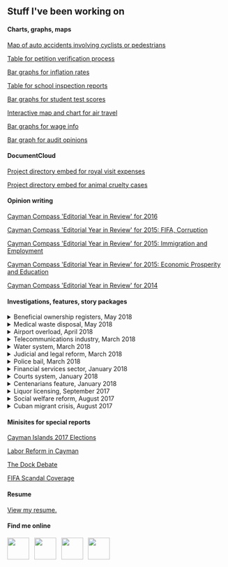 ## Stuff I've been working on

#### Charts, graphs, maps

[Map of auto accidents involving cyclists or pedestrians](https://www.caymancompass.com/2019/09/11/44-cyclists-injured-on-cayman-roads-in-one-year/)

[Table for petition verification process](https://www.caymancompass.com/2019/09/10/signature-verification-reaches-99/)

[Bar graphs for inflation rates](https://www.caymancompass.com/2019/09/08/rents-rise-nearly-20-within-a-year/)

[Table for school inspection reports](https://www.caymancompass.com/2019/09/03/standards-report-challenges-remain-for-cayman-schools/)

[Bar graphs for student test scores](https://www.caymancompass.com/2019/08/28/student-test-scores-show-more-work-needs-to-be-done/)

[Interactive map and chart for air travel](https://www.caymancompass.com/2019/07/10/new-gateways-drive-tourism-growth/)

[Bar graphs for wage info](https://www.caymancompass.com/2019/06/24/wage-survey-shows-caymanians-earn-more-than-expat-workers/)

[Bar graph for audit opinions](https://www.caymancompass.com/2019/06/13/winspear-gives-clean-audits-to-35-agencies/)

#### DocumentCloud
  
[Project directory embed for royal visit expenses](https://www.caymancompass.com/2019/08/22/royal-visit-cost-cayman-more-than-300000/)

[Project directory embed for animal cruelty cases](https://www.caymancompass.com/2019/08/15/69-animal-cruelty-or-neglect-cases-reported-in-2018/)

#### Opinion writing

[Cayman Compass 'Editorial Year in Review' for 2016](https://www.caymancompass.com/2016/12/28/editorial-year-in-review/)

[Cayman Compass 'Editorial Year in Review' for 2015: FIFA, Corruption](https://www.caymancompass.com/2015/12/31/editorial-year-in-review-fifa-corruption/)

[Cayman Compass 'Editorial Year in Review' for 2015: Immigration and Employment](https://www.caymancompass.com/2015/12/29/editorial-year-in-review-immigration-and-employment/)

[Cayman Compass 'Editorial Year in Review' for 2015: Economic Prosperity and Education](https://www.caymancompass.com/2015/12/30/editorial-year-in-review-economic-prosperity-education/)

[Cayman Compass 'Editorial Year in Review' for 2014](https://www.caymancompass.com/2014/12/30/echoes-of-2014-a-year-of-strong-editorial-opinions-in-the-compass/)

#### Investigations, features, story packages

<details><summary>Beneficial ownership registers, May 2018</summary>
  
  <p>
  
  <a href="https://www.caymancompass.com/2018/05/03/betrayal/>EDITORIAL – Betrayal!</a>
  
  <a href="https://www.caymancompass.com/2018/05/03/international-press-has-little-sympathy-for-dirty-money-tax-havens/">International press has little sympathy for ‘dirty money’ ‘tax havens’</a>
  
  <a href="https://www.caymancompass.com/2018/05/03/how-it-happened-the-uk-house-of-commons-vote/">How it happened: The UK House of Commons vote</a>
  
  [Government to challenge order in council by UK](https://www.caymancompass.com/2018/05/02/government-to-challenge-order-in-council/)
  
  [Overseas territories accuse Britain of ‘modern colonialism’](https://www.caymancompass.com/2018/05/02/overseas-territories-accuse-britain-of-modern-colonialism/)
  
  [UK to force Cayman, territories to make company owners public](https://www.caymancompass.com/2018/05/01/uk-to-force-cayman-territories-to-make-company-owners-public/)

</p>
</details>

<details><summary>Medical waste disposal, May 2018</summary>
  
  <p>
  
  [EDITORIAL – Brac’s untreated medical waste is a ‘pan-Cayman’ problem](https://www.caymancompass.com/2018/05/09/editorial-bracs-untreated-medical-waste-is-a-pan-cayman-problem/)
  
  [Untreated biomedical waste dumped at Brac landfill](https://www.caymancompass.com/2018/05/07/untreated-biomedical-waste-dumped-at-brac-landfill/)
  
  </p>
  </details>

<details><summary>Airport overload, April 2018</summary>
  
  <p>
  
  [EDITORIAL – Eliminating the Saturday gridlock at Owen Roberts](https://www.caymancompass.com/2018/04/05/editorial-eliminating-the-saturday-gridlock-at-owen-roberts/)
  
  [Dissecting the airport bottleneck](https://www.caymancompass.com/2018/04/05/compass-investigation-dissecting-the-airport-bottleneck/)
  
  </p>
  </details>

<details><summary>Telecommunications industry, March 2018</summary>
  
  <p>
  
  [Cayman communications: From telegrams to broadband](https://www.caymancompass.com/2018/03/22/compass-investigation-cayman-communications-from-telegrams-to-broadband/)
  
  [Subsea cables: Another means of improving internet service](https://www.caymancompass.com/2018/03/22/subsea-cables-another-means-of-improving-internet-service/)
  
  [Where Cayman ranks in internet speed, price](https://www.caymancompass.com/2018/03/22/where-cayman-ranks-in-internet-speed-price/)
  
  </p>
  </details>

<details><summary>Water system, March 2018</summary>
  
  <p>
  
  [Cayman’s water – Where it comes from, where it goes …](https://www.caymancompass.com/2018/03/15/compass-investigation-caymans-water-where-it-comes-from-where-it-goes/)
  
  [Dealing with wastewater](https://www.caymancompass.com/2018/03/15/dealing-with-wastewater/)
  
  </p></details>

<details><summary>Judicial and legal reform, March 2018</summary>
  
  <p>
  
  [For select few, ‘no conviction’](https://www.caymancompass.com/2018/03/08/compass-investigation-for-select-few-no-conviction/)
  
  [When convictions go unrecorded in our courts](https://www.caymancompass.com/2018/03/08/editorial-when-convictions-go-unrecorded-in-our-courts/)
  
  </p></details>

<details><summary>Police bail, March 2018</summary>
  
  <p>
  
  [EDITORIAL – The injustice of open-ended police bail](https://www.caymancompass.com/2018/03/01/editorial-the-injustice-of-open-ended-police-bail/)
  
  [99 suspects on police bail without charges](https://www.caymancompass.com/2018/03/01/compass-investigative-report-99-suspects-on-police-bail-without-charges/)
  
  [Unlimited police bail could face legal challenge](https://www.caymancompass.com/2018/03/01/unlimited-police-bail-could-face-legal-challenge/)
  
  </p></details>

<details><summary>Financial services sector, January 2018</summary>
  
  <p>
  
  [EDITORIAL – Paying homage to Cayman’s essential ‘invisible’ giant](https://www.caymancompass.com/2018/01/25/editorial-paying-homage-to-caymans-essential-invisible-giant/)
  
  [Financial services industry: Cayman’s ‘invisible’ giant](https://www.caymancompass.com/2018/01/25/financial-services-industry-caymans-invisible-giant/)
  
  </p></details>

<details><summary>Courts system, January 2018</summary>
  
  <p>
  
  [EDITORIAL: Support the court — Build the building](https://www.caymancompass.com/2018/01/18/editorial-support-the-court-build-the-building/)
  
  [Jury duty: When the court calls](https://www.caymancompass.com/2018/01/18/jury-duty-when-the-court-calls/)
  
  [Juror pay and employer obligations](https://www.caymancompass.com/2018/01/18/juror-pay-and-employer-obligations/)
  
  </p></details>

<details><summary>Centenarians feature, January 2018</summary>
  
  <p>
  
  [EDITORIAL – An overflowing cakeful of candles to our Cayman centenarians](https://www.caymancompass.com/2018/01/11/editorial-an-overflowing-cakeful-of-candles-to-our-cayman-centenarians/)
  
  [Celebrating Cayman’s centenarians](https://www.caymancompass.com/2018/01/11/celebrating-caymans-centenarians/)
  
  [Seniors, centenarians and ‘supercentenarians’](https://www.caymancompass.com/2018/01/11/seniors-centenarians-and-supercentenarians/)
  
  </p></details>

<details><summary>Liquor licensing, September 2017</summary>
  
  <p>
  
  [EDITORIAL – Liquor Board must resign en masse](https://www.caymancompass.com/2017/09/28/editorial-liquor-board-must-resign-en-masse/)
  
  [Audit: Liquor Board reversed decision, altered minutes](https://www.caymancompass.com/2017/09/28/audit-liquor-board-reversed-decision-altered-minutes/)
  
  </p></details>

<details><summary>Social welfare reform, August 2017</summary>
  
  <p>
  
  [EDITORIAL – A ‘needs assessment’ of our welfare services](https://www.caymancompass.com/2017/08/31/editorial-a-needs-assessment-of-our-welfare-services/)
  
  [Seeking shelter: Life below the poverty line](https://www.caymancompass.com/2017/08/31/seeking-shelter-life-below-the-poverty-line/)
  
  [Social welfare quagmire: A decade of inefficiencies & rising costs](https://www.caymancompass.com/2017/08/31/social-welfare-quagmire-decade-of-inefficiencies-rising-costs/)
  
  [Veterans ask: Who’s receiving ‘veterans’ payments?](https://www.caymancompass.com/2017/08/31/veterans-ask-whos-receiving-veterans-payments/)
  
  [Social services: Echoes from 43 years ago](https://www.caymancompass.com/2017/08/31/social-services-echoes-from-43-years-ago/)
  
  </p></details>

<details><summary>Cuban migrant crisis, August 2017</summary>
  
  <p>
  
  [EDITORIAL – Cuban migration: Cayman’s conundrum](https://www.caymancompass.com/2017/08/27/editorial-cuban-migration-caymans-conundrum/)
  
  [Cuba to Cayman: One migrant’s saga](https://www.caymancompass.com/2017/08/24/cuba-to-cayman-one-migrants-saga/)
  
  </p></details>

#### Minisites for special reports

[Cayman Islands 2017 Elections](https://www.caymancompass.com/elections-2017/)

[Labor Reform in Cayman](http://www.compassdatadesk.com/special-report-labor-reform-cayman/)

[The Dock Debate](http://www.compassdatadesk.com/the-dock-debate/)

[FIFA Scandal Coverage](http://www.compassdatadesk.com/fifa-coverage-cayman-compass/)

#### Resume
[View my resume.](https://docs.google.com/document/d/1E4Ml1afuDkbE7NUZolfD6Dta_XTpJyKPCNjYQqrLs7A/edit?usp=sharing)

#### Find me online

[<img src="https://patrickbrendel.github.io/resources/compass-logo.jpg" width="50" target="_blank">](https://www.caymancompass.com/newsroom-staff/patrick-brendel/) &nbsp; [<img src="https://patrickbrendel.github.io/resources/github-icon.svg" width="50" target="_blank">](https://www.github.com/patrickbrendel) &nbsp; [<img src="https://patrickbrendel.github.io/resources/linkedin.svg" width="50" target="_blank">](https://www.linkedin.com/in/patrick-brendel-06b8713b) &nbsp; [<img src="https://patrickbrendel.github.io/resources/twitter.svg" width="50" target="_blank">](https://www.twitter.com/pbrendel)

<!---
Disclosure: Github, LinkedIn and Twitter logos downloaded from www.svgporn.com 
-->

